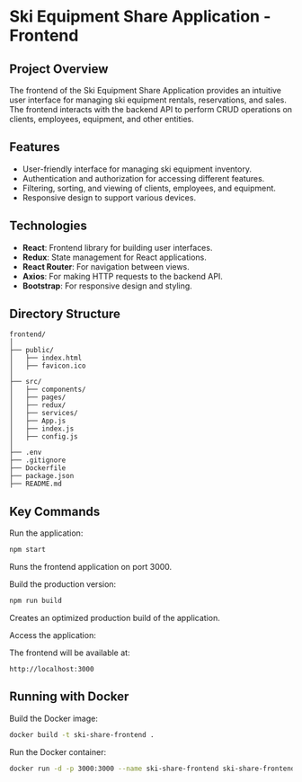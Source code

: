 # Ski Equipment Share Application - Frontend

## Project Overview

The frontend of the Ski Equipment Share Application provides an intuitive user interface for managing ski equipment rentals, reservations, and sales. The frontend interacts with the backend API to perform CRUD operations on clients, employees, equipment, and other entities.

## Features

- User-friendly interface for managing ski equipment inventory.
- Authentication and authorization for accessing different features.
- Filtering, sorting, and viewing of clients, employees, and equipment.
- Responsive design to support various devices.

## Technologies

- **React**: Frontend library for building user interfaces.
- **Redux**: State management for React applications.
- **React Router**: For navigation between views.
- **Axios**: For making HTTP requests to the backend API.
- **Bootstrap**: For responsive design and styling.

## Directory Structure

```plaintext
frontend/
│
├── public/
│   ├── index.html
│   ├── favicon.ico
│
├── src/
│   ├── components/
│   ├── pages/
│   ├── redux/
│   ├── services/
│   ├── App.js
│   ├── index.js
│   ├── config.js
│
├── .env
├── .gitignore
├── Dockerfile
├── package.json
├── README.md
```
## Key Commands

Run the application:

```bash
npm start
```

Runs the frontend application on port 3000.

Build the production version:

```bash
npm run build
```

Creates an optimized production build of the application.

Access the application:

The frontend will be available at:

```plaintext
http://localhost:3000
```

## Running with Docker

Build the Docker image:

```bash
docker build -t ski-share-frontend .
```

Run the Docker container:

```bash
docker run -d -p 3000:3000 --name ski-share-frontend ski-share-frontend
```